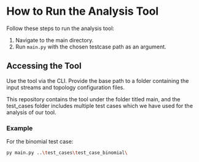 # How to Run the Analysis Tool

Follow these steps to run the analysis tool:

1. Navigate to the main directory.
2. Run `main.py` with the chosen testcase path as an argument.

## Accessing the Tool

Use the tool via the CLI. Provide the base path to a folder containing the input streams and topology configuration files.

This repository contains the tool under the folder titled main, and the test_cases folder includes multiple test cases which we have used for the analysis of our tool.

### Example

For the binomial test case:

```bash
py main.py ..\test_cases\test_case_binomial\


